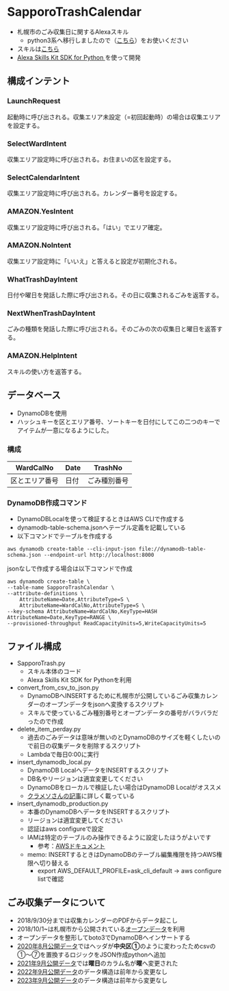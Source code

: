 # SapporoTrashCalendar
- 札幌市のごみ収集日に関するAlexaスキル
  - python3系へ移行しましたので（[こちら](https://github.com/mongamae-nioh/alexa-skill-sapporo-trash-calendar-python3)）をお使いください
- スキルは[こちら](https://www.amazon.co.jp/mongamae-nioh-%E6%9C%AD%E5%B9%8C%E3%81%94%E3%81%BF%E3%81%AA%E3%81%92%E3%82%AB%E3%83%AC%E3%83%B3%E3%83%80%E3%83%BC/dp/B07GP7XFBW/ref=sr_1_1?s=digital-skills&ie=UTF8&qid=1537202805&sr=1-1&keywords=%E6%9C%AD%E5%B9%8C)
- [Alexa Skills Kit SDK for Python ](https://github.com/alexa-labs/alexa-skills-kit-sdk-for-python)を使って開発

## 構成インテント
### LaunchRequest

起動時に呼び出される。収集エリア未設定（=初回起動時）の場合は収集エリアを設定する。

### SelectWardIntent

収集エリア設定時に呼び出される。お住まいの区を設定する。

### SelectCalendarIntent
収集エリア設定時に呼び出される。カレンダー番号を設定する。

### AMAZON.YesIntent
収集エリア設定時に呼び出される。「はい」でエリア確定。

### AMAZON.NoIntent
収集エリア設定時に「いいえ」と答えると設定が初期化される。

### WhatTrashDayIntent
日付や曜日を発話した際に呼び出される。その日に収集されるごみを返答する。

### NextWhenTrashDayIntent
ごみの種類を発話した際に呼び出される。そのごみの次の収集日と曜日を返答する。

### AMAZON.HelpIntent
スキルの使い方を返答する。

## データベース
- DynamoDBを使用
- ハッシュキーを区とエリア番号、ソートキーを日付にしてこの二つのキーでアイテムが一意になるようにした。

### 構成
| WardCalNo | Date | TrashNo |
----|----|----|
| 区とエリア番号 | 日付 | ごみ種別番号 |

### DynamoDB作成コマンド
- DynamoDBLocalを使って検証するときはAWS CLIで作成する
- dynamodb-table-schema.jsonへテーブル定義を記載している
- 以下コマンドでテーブルを作成する

```
aws dynamodb create-table --cli-input-json file://dynamodb-table-schema.json --endpoint-url http://localhost:8000
```

jsonなしで作成する場合は以下コマンドで作成

```
aws dynamodb create-table \
--table-name SapporoTrashCalendar \
--attribute-definitions \
    AttributeName=Date,AttributeType=S \
    AttributeName=WardCalNo,AttributeType=S \
--key-schema AttributeName=WardCalNo,KeyType=HASH AttributeName=Date,KeyType=RANGE \
--provisioned-throughput ReadCapacityUnits=5,WriteCapacityUnits=5
```


## ファイル構成
- SapporoTrash.py
  - スキル本体のコード
  - Alexa Skills Kit SDK for Pythonを利用
- convert_from_csv_to_json.py
  - DynamoDBへINSERTするために札幌市が公開しているごみ収集カレンダーのオープンデータをjsonへ変換するスクリプト
  - スキルで使っているごみ種別番号とオープンデータの番号がバラバラだったので作成
- delete_item_perday.py
  - 過去のごみデータは意味が無いのとDynamoDBのサイズを軽くしたいので前日の収集データを削除するスクリプト
  - Lambdaで毎日0:00に実行
- insert_dynamodb_local.py
  - DynamoDB LocalへデータをINSERTするスクリプト
  - DB名やリージョンは適宜変更してください
  - DynamoDBをローカルで検証したい場合はDynamoDB Localがオススメ
  - [クラメソさんの記事](https://dev.classmethod.jp/etc/try_dynamodb_local/)に詳しく載っている
- insert_dynamodb_production.py
  - 本番のDynamoDBへデータをINSERTするスクリプト
  - リージョンは適宜変更してください
  - 認証はaws configureで設定
  - IAMは特定のテーブルのみ操作できるように設定したほうがよいです
    - 参考：[AWSドキュメント](https://docs.aws.amazon.com/ja_jp/IAM/latest/UserGuide/reference_policies_examples_dynamodb_specific-table.html)
  - memo: INSERTするときはDynamoDBのテーブル編集権限を持つAWS権限へ切り替える
    - export AWS_DEFAULT_PROFILE=ask_cli_default -> aws configure listで確認
  


## ごみ収集データについて
- 2018/9/30分までは収集カレンダーのPDFからデータ起こし
- 2018/10/1~は札幌市から公開されている[オープンデータ](https://ckan.pf-sapporo.jp/dataset/garbage_collection_calendar)を利用
- オープンデータを整形してboto3でDynamoDBへインサートする
- [2020年8月公開データ](https://ckan.pf-sapporo.jp/dataset/garbage_collection_calendar/resource/3e7862c1-c9df-4b21-b6cf-aca9b89e60c6)ではヘッダが**中央区①**のように変わったためcsvの①〜⑦を置換するロジックをJSON作成pythonへ追加
- [2021年9月公開データ](https://ckan.pf-sapporo.jp/dataset/281fc9c2-7ca5-4aed-a728-0b588e509686/resource/b9a4cf2b-8ffd-4be2-8431-f2d6ef129051)では**曜日**のカラム名が**曜**へ変更された
- [2022年9月公開データ](https://ckan.pf-sapporo.jp/dataset/garbage_collection_calendar/resource/28f303ea-97c2-4c89-8539-b17a5661b0da)のデータ構造は前年から変更なし
- [2023年9月公開データ](https://ckan.pf-sapporo.jp/dataset/garbage_collection_calendar/resource/c1c0f835-bbaf-42d2-8ea2-a71cae8d7389)のデータ構造は前年から変更なし